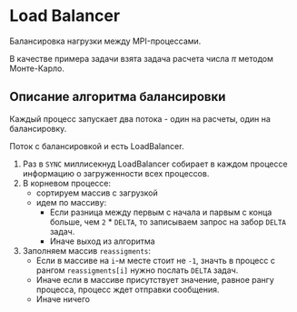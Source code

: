 # Load Balancer
Балансировка нагрузки между MPI-процессами.

В качестве примера задачи взята задача расчета числа $\pi$ методом Монте-Карло.

## Описание алгоритма балансировки
Каждый процесс запускает два потока - один на расчеты, один на балансировку.

Поток с балансировкой и есть LoadBalancer.

1. Раз в `SYNC` миллисекнуд LoadBalancer собирает в каждом процессе информацию о загруженности всех процессов.
2. В корневом процессе:
    - сортируем массив с загрузкой
    - идем по массиву:
      - Если разница между первым с начала и парвым с конца больше, чем `2` * `DELTA`, то записываем запрос на забор `DELTA` задач.
      - Иначе выход из алгоритма
3. Заполняем массив `reassigments`:
   - Если в массиве на `i`-м месте стоит не `-1`, значть в процесс с рангом `reassigments[i]` нужно послать `DELTA` задач.
   - Иначе если в массиве присутствует значение, равное рангу процесса, процесс ждет отправки сообщения.
   - Иначе ничего

